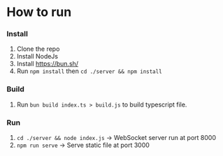 # How to run

### Install

1. Clone the repo
2. Install NodeJs
3. Install https://bun.sh/
4. Run `npm install` then `cd ./server && npm install`

### Build
1. Run `bun build index.ts > build.js` to build typescript file.

### Run
1. `cd ./server && node index.js` -> WebSocket server run at port 8000
2. `npm run serve` -> Serve static file at port 3000
